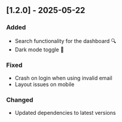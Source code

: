 ## [1.2.0] - 2025-05-22
### Added
- Search functionality for the dashboard 🔍
- Dark mode toggle 🌙

### Fixed
- Crash on login when using invalid email
- Layout issues on mobile

### Changed
- Updated dependencies to latest versions
